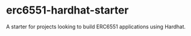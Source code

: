 # erc6551-hardhat-starter
A starter for projects looking to build ERC6551 applications using Hardhat.
